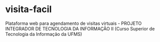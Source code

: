 # visita-facil
Plataforma web para agendamento de visitas virtuais - PROJETO INTEGRADOR DE TECNOLOGIA DA INFORMAÇÃO II (Curso Superior de Tecnologia da Informação da UFMS)
